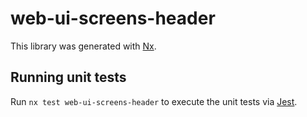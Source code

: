 # web-ui-screens-header

This library was generated with [Nx](https://nx.dev).

## Running unit tests

Run `nx test web-ui-screens-header` to execute the unit tests via [Jest](https://jestjs.io).
